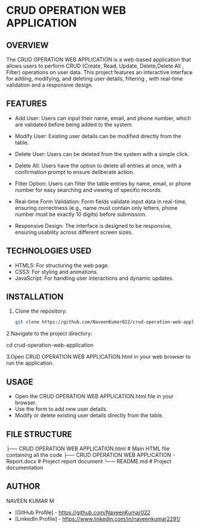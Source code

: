# CRUD OPERATION WEB APPLICATION

## OVERVIEW
The CRUD OPERATION WEB APPLICATION is a web-based application that allows users to perform CRUD (Create, Read, Update, Delete,Delete All , Filter) operations on user data. This project features an interactive interface for adding, modifying, and deleting user details, filtering , with real-time validation and a responsive design.

## FEATURES

- Add User: Users can input their name, email, and phone number, which are validated before being added to the system.

- Modify User: Existing user details can be modified directly from the table.

- Delete User: Users can be deleted from the system with a simple click.
  
- Delete All: Users have the option to delete all entries at once, with a confirmation prompt to ensure deliberate action.

- Filter Option: Users can filter the table entries by name, email, or phone number for easy searching and viewing of specific records.

- Real-time Form Validation: Form fields validate input data in real-time, ensuring correctness (e.g., name must contain only letters, phone number must be exactly 10 digits) before submission.
  
- Responsive Design: The interface is designed to be responsive, ensuring usability across different screen sizes.
  

## TECHNOLOGIES USED

- HTML5: For structuring the web page.
- CSS3: For styling and animations.
- JavaScript: For handling user interactions and dynamic updates.



## INSTALLATION

1. Clone the repository:
   ```bash
   git clone https://github.com/NaveenKumar022/crud-operation-web-application.git

2.Navigate to the project directory:

   cd crud-operation-web-application


3.Open CRUD OPERATION WEB APPLICATION.html in your web browser to run the application.


## USAGE

- Open the CRUD OPERATION WEB APPLICATION.html file in your browser.
- Use the form to add new user details.
- Modify or delete existing user details directly from the table.


## FILE STRUCTURE

├── CRUD OPERATION WEB APPLICATION.html        # Main HTML file containing all the code
├── CRUD OPERATION WEB APPLICATION - Report.docx        # Project report document
└── README.md                                           # Project documentation


## AUTHOR

NAVEEN KUMAR M

- [GitHub Profile] - https://github.com/NaveenKumar022
- [LinkedIn Profile] - https://www.linkedin.com/in/naveenkumar2291/

